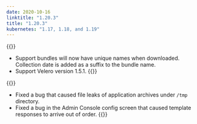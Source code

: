 ```yaml
---
date: 2020-10-16
linktitle: "1.20.3"
title: "1.20.3"
kubernetes: "1.17, 1.18, and 1.19"
---
```


{{<changes>}}
* Support bundles will now have unique names when downloaded. Collection date is added as a suffix to the bundle name.
* Support Velero version 1.5.1.
{{</changes>}}

{{<fixes>}}
* Fixed a bug that caused file leaks of application archives under `/tmp` directory.
* Fixed a bug in the Admin Console config screen that caused template responses to arrive out of order.
{{</fixes>}}
